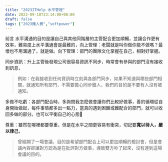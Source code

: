 ```yaml
---
title: "2023ITHelp 水平管理"
date: 2023-09-18T23:14:08+08:00
draft: false
tags: ["2023鐵人賽","softpower"]
---
```


前言
水平溝通的目的是讓自己與其他同階層的主管配合更加順暢，並讓合作更有效率，難易度上水平溝通會是最難的，向上管理：老闆就是叫你做你能不做嗎？最壞也不用溝通了，就是做。向下管理：部門的團隊文化掌握在自己，相對好掌握。

同步資訊：升上主管後發現公司很容易資訊不同步，時常會有參與的部門沒有接收到訊息，

> 例如：在我接收到任何資訊時立刻與各部門同步，如果不知道與哪些部門相關，就通知所有部門，不需要擔心同步錯人，我們的目的是不要有人沒有被通知。

多做不吃虧：各部門配合時，多詢問我怎麼做會讓你們比較好做事，善的循環從自身開始做起，每件事情都多出一點力，當真的遇到困難或難配合的部門，就可以收回多做的部分。也可以平衡自己的心態🥲

尊重：雖然在哪裡都要尊重，但是在水平之間更容易有衝突，切記要**寬以待人，嚴以律己**，

> 曾經開了一場會議，目的是希望部門配合上可以更加順暢的檢討會，但是會議內容卻讓對方認為是在批評對方做事，導致雙方吵了起來，沒有達到這場會議的目的。